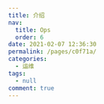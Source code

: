 ```yaml
---
title: 介绍
nav: 
  title: Ops
  order: 6
date: 2021-02-07 12:36:30
permalink: /pages/c0f71a/
categories: 
  - 运维
tags: 
  - null
comment: true
---
```


